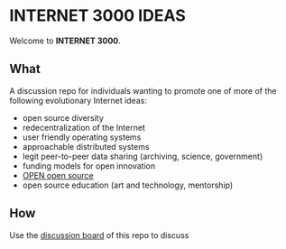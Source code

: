 # INTERNET 3000 IDEAS

Welcome to **INTERNET 3000**.

## What

A discussion repo for individuals wanting to promote one of more of the following evolutionary Internet ideas:

- open source diversity
- redecentralization of the Internet
- user friendly operating systems
- approachable distributed systems
- legit peer-to-peer data sharing (archiving, science, government)
- funding models for open innovation
- [OPEN open source](http://openopensource.org/)
- open source education (art and technology, mentorship)

## How

Use the [discussion board](https://github.com/internet3000/ideas/issues) of this repo to discuss
